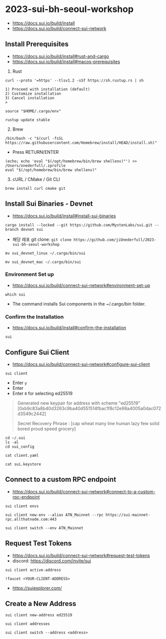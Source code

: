 # 2023-sui-bh-seoul-workshop
- https://docs.sui.io/build/install
- https://docs.sui.io/build/connect-sui-network

## Install Prerequisites
- https://docs.sui.io/build/install#rust-and-cargo
- https://docs.sui.io/build/install#macos-prerequisites
1. Rust
```
curl --proto '=https' --tlsv1.2 -sSf https://sh.rustup.rs | sh
```
```
1) Proceed with installation (default)
2) Customize installation
3) Cancel installation
>
```
```
source "$HOME/.cargo/env"
```
```
rustup update stable
```
2. Brew
```
/bin/bash -c "$(curl -fsSL https://raw.githubusercontent.com/Homebrew/install/HEAD/install.sh)"
```
- Press RETURN/ENTER
```
(echo; echo 'eval "$(/opt/homebrew/bin/brew shellenv)"') >> /Users/onederfull/.zprofile
eval "$(/opt/homebrew/bin/brew shellenv)"
```
3. cURL / CMake / Git CLI
```
brew install curl cmake git
```
## Install Sui Binaries - Devnet
- https://docs.sui.io/build/install#install-sui-binaries 
```
cargo install --locked --git https://github.com/MystenLabs/sui.git --branch devnet sui
```
- 해당 레포 git clone: `git clone https://github.com/jiOnederfull/2023-sui-bh-seoul-workshop`
```
mv sui_devnet_linux ~/.cargo/bin/sui
```
```
mv sui_devnet_mac ~/.cargo/bin/sui
```
### Environment Set up
- https://docs.sui.io/build/connect-sui-network#environment-set-up
```
which sui
```
- The command installs Sui components in the ~/.cargo/bin folder.
### Confirm the Installation
- https://docs.sui.io/build/install#confirm-the-installation
```
sui
```

## Configure Sui Client
- https://docs.sui.io/build/connect-sui-network#configure-sui-client
```
sui client
```
- Enter `y`
- Enter
- Enter `0` for selecting ed25519

> Generated new keypair for address with scheme "ed25519" [0xb9c83a8b40d3263c9ba40d551514fbac1f8c12e98a4005a0dac072d3549c2442]
> 
> Secret Recovery Phrase : [cap wheat many line human lazy few solid bored proud speed grocery]
```
cd ~/.sui
ls -al
cd sui_config
```
```
cat client.yaml
```
```
cat sui.keystore
```

## Connect to a custom RPC endpoint
- https://docs.sui.io/build/connect-sui-network#connect-to-a-custom-rpc-endpoint
```
sui client envs
```
```
sui client new-env --alias ATN_Mainnet --rpc https://sui-mainnet-rpc.allthatnode.com:443
```
```
sui client switch --env ATN_Mainnet
```

## Request Test Tokens
- https://docs.sui.io/build/connect-sui-network#request-test-tokens
- discord: https://discord.com/invite/sui
```
sui client active-address
```
```
!faucet <YOUR-CLIENT-ADDRESS>
```
- https://suiexplorer.com/

## Create a New Address
```
sui client new-address ed25519
```
```
sui client addresses
```
```
sui client switch --address <address>
```
